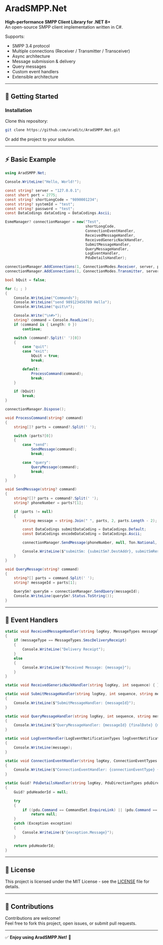 # AradSMPP.Net

**High-performance SMPP Client Library for .NET 8+**  
An open-source SMPP client implementation written in C#.  

Supports:
- SMPP 3.4 protocol
- Multiple connections (Receiver / Transmitter / Transceiver)
- Async architecture
- Message submission & delivery
- Query messages
- Custom event handlers
- Extensible architecture

---

## 🚀 Getting Started

### Installation

Clone this repository:

```bash
git clone https://github.com/araditc/AradSMPP.Net.git
```

Or add the project to your solution.

---

## ⚡ Basic Example

```csharp
using AradSMPP.Net;

Console.WriteLine("Hello, World!");

const string? server = "127.0.0.1";
const short port = 2775;
const string? shortLongCode = "9890001234";
const string? systemId = "test";
const string? password = "test";
const DataCodings dataCoding = DataCodings.Ascii;

EsmeManager? connectionManager = new("Test",
                                     shortLongCode,
                                     ConnectionEventHandler,
                                     ReceivedMessageHandler,
                                     ReceivedGenericNackHandler,
                                     SubmitMessageHandler,
                                     QueryMessageHandler,
                                     LogEventHandler,
                                     PduDetailsHandler);

connectionManager.AddConnections(1, ConnectionModes.Receiver, server, port, systemId, password, "Receiver", dataCoding);
connectionManager.AddConnections(1, ConnectionModes.Transmitter, server, port, systemId, password, "Transmitter", dataCoding);

bool bQuit = false;

for (; ; )
{
    Console.WriteLine("Commands");
    Console.WriteLine("send 989123456789 Hello");
    Console.WriteLine("quit\n");

    Console.Write("\n#>");
    string? command = Console.ReadLine();
    if (command is { Length: 0 })
        continue;

    switch (command?.Split(' ')[0])
    {
        case "quit":
        case "exit":
            bQuit = true;
            break;

        default:
            ProcessCommand(command);
            break;
    }

    if (bQuit)
        break;
}

connectionManager.Dispose();

void ProcessCommand(string? command)
{
    string[]? parts = command?.Split(' ');

    switch (parts?[0])
    {
        case "send":
            SendMessage(command);
            break;

        case "query":
            QueryMessage(command);
            break;
    }
}

void SendMessage(string? command)
{
    string?[]? parts = command?.Split(' ');
    string? phoneNumber = parts?[1];

    if (parts != null)
    {
        string message = string.Join(" ", parts, 2, parts.Length - 2);

        const DataCodings submitDataCoding = DataCodings.Default;
        const DataCodings encodeDataCoding = DataCodings.Ascii;

        connectionManager.SendMessage(phoneNumber, null, Ton.National, Npi.Isdn, submitDataCoding, encodeDataCoding, message, out SubmitSm? submitSm, out SubmitSmResp? submitSmResp);

        Console.WriteLine($"submitSm: {submitSm?.DestAddr}, submitSmResp: {submitSmResp?.Status}, messageId: {submitSmResp?.MessageId}");
    }
}

void QueryMessage(string? command)
{
    string?[] parts = command.Split(' ');
    string? messageId = parts[1];

    QuerySm? querySm = connectionManager.SendQuery(messageId);
    Console.WriteLine(querySm?.Status.ToString());
}
```

---

## 📡 Event Handlers

```csharp
static void ReceivedMessageHandler(string logKey, MessageTypes messageType, string serviceType, Ton sourceTon, Npi sourceNpi, string shortLongCode, DateTime dateReceived, string phoneNumber, DataCodings dataCoding, string message)
{
    if (messageType == MessageTypes.SmscDeliveryReceipt)
    {
        Console.WriteLine("Delivery Receipt");
    }
    else
    {
        Console.WriteLine($"Received Message: {message}");
    }
}

static void ReceivedGenericNackHandler(string logKey, int sequence) { }

static void SubmitMessageHandler(string logKey, int sequence, string messageId)
{
    Console.WriteLine($"SubmitMessageHandler: {messageId}");
}

static void QueryMessageHandler(string logKey, int sequence, string messageId, DateTime finalDate, int messageState, long errorCode)
{
    Console.WriteLine($"QueryMessageHandler: {messageId} {finalDate} {messageState}");
}

static void LogEventHandler(LogEventNotificationTypes logEventNotificationType, string logKey, string shortLongCode, string message)
{
    Console.WriteLine(message);
}

static void ConnectionEventHandler(string logKey, ConnectionEventTypes connectionEventType, string message)
{
    Console.WriteLine($"ConnectionEventHandler: {connectionEventType} {message}");
}

static Guid? PduDetailsHandler(string logKey, PduDirectionTypes pduDirectionType, Header pdu, List<PduPropertyDetail> details)
{
    Guid? pduHeaderId = null;

    try
    {
        if ((pdu.Command == CommandSet.EnquireLink) || (pdu.Command == CommandSet.EnquireLinkResp))
            return null;
    }
    catch (Exception exception)
    {
        Console.WriteLine($"{exception.Message}");
    }

    return pduHeaderId;
}
```

---

## 📝 License

This project is licensed under the MIT License - see the [LICENSE](LICENSE) file for details.

---

## 🤝 Contributions

Contributions are welcome!  
Feel free to fork this project, open issues, or submit pull requests.

---

✅ **Enjoy using AradSMPP.Net!** 🚀
